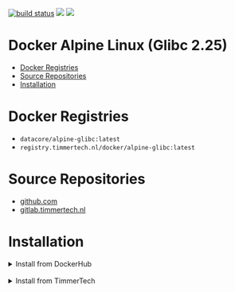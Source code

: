 [![build status](https://gitlab.timmertech.nl/docker/alpine-glibc/badges/master/build.svg)](https://gitlab.timmertech.nl/docker/alpine-glibc/commits/master)
[![](https://images.microbadger.com/badges/image/datacore/alpine-glibc.svg)](https://microbadger.com/images/datacore/alpine-glibc)
[![](https://images.microbadger.com/badges/license/datacore/alpine-glibc.svg)](https://microbadger.com/images/datacore/alpine-glibc)

# Docker Alpine Linux (Glibc 2.25)

- [Docker Registries](#docker-registries)
- [Source Repositories](#source-repositories)
- [Installation](#installation)

# Docker Registries

 - ```datacore/alpine-glibc:latest```
 - ```registry.timmertech.nl/docker/alpine-glibc:latest```

# Source Repositories

- [github.com](https://github.com/GJRTimmer/docker-alpine-glibc)
- [gitlab.timmertech.nl](https://gitlab.timmertech.nl/docker/alpine-glibc)

# Installation

<details>
<summary>Install from DockerHub</summary>
<p>

Download:
```bash
docker pull datacore/alpine-glibc:latest
```

Build:
```bash
docker build -t datacore/alpine-glibc https://github.com/GJRTimmer/docker-alpine-glibc
```
</p>
</details>

<br/>

<details>
<summary>Install from TimmerTech</summary>
<p>

Download:
```bash
docker pull registry.timmertech.nl/docker/alpine-glibc:latest
```

Build:
```bash
docker build -t datacore/alpine-glibc https://gitlab.timmertech.nl/docker/alpine-glibc
```
</p>
</details>
